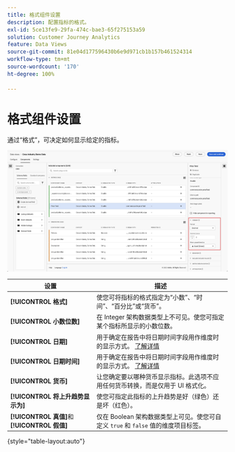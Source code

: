 ```yaml
---
title: 格式组件设置
description: 配置指标的格式。
exl-id: 5ce13fe9-29fa-474c-bae3-65f275153a59
solution: Customer Journey Analytics
feature: Data Views
source-git-commit: 81e04d177596430b6e9d971cb1b157b461524314
workflow-type: tm+mt
source-wordcount: '170'
ht-degree: 100%

---
```


# 格式组件设置

通过“格式”，可决定如何显示给定的指标。

![格式设置](../assets/format-settings.png)

| 设置 | 描述 |
| --- | --- |
| **[!UICONTROL 格式]** | 使您可将指标的格式指定为“小数”、“时间”、“百分比”或“货币”。 |
| **[!UICONTROL 小数位数]** | 在 Integer 架构数据类型上不可见。使您可指定某个指标所显示的小数位数。 |
| **[!UICONTROL 日期]** | 用于确定在报告中将日期时间字段用作维度时的显示方式。 [了解详情](../../use-cases/data-views/data-views-usecases.md#date-and-date-time-use-cases) |
| **[!UICONTROL 日期时间]** | 用于确定在报告中将日期时间字段用作维度时的显示方式。 [了解详情](../../use-cases/data-views/data-views-usecases.md#date-and-date-time-use-cases) |
| **[!UICONTROL 货币]** | 让您确定要以哪种货币显示指标。此选项不应用任何货币转换，而是仅用于 UI 格式化。 |
| **[!UICONTROL 将上升趋势显示为]** | 使您可指定此指标的上升趋势是好（绿色）还是坏（红色）。 |
| **[!UICONTROL 真值]**&#x200B;和&#x200B;**[!UICONTROL 假值]** | 仅在 Boolean 架构数据类型上可见。使您可自定义 `true` 和 `false` 值的维度项目标签。 |

{style="table-layout:auto"}
